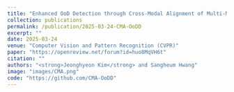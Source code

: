 ```yaml
---
title: "Enhanced OoD Detection through Cross-Modal Alignment of Multi-Modal Representations"
collection: publications
permalink: /publication/2025-03-24-CMA-OoDD
excerpt: ""
date: 2025-03-24
venue: "Computer Vision and Pattern Recognition (CVPR)"
paper: "https://openreview.net/forum?id=huo8MqVH6t"
citation: ""
authors: "<strong>Jeonghyeon Kim</strong> and Sangheum Hwang"
image: "images/CMA.png"
code: "https://github.com/CMA-OoDD"
---
```

